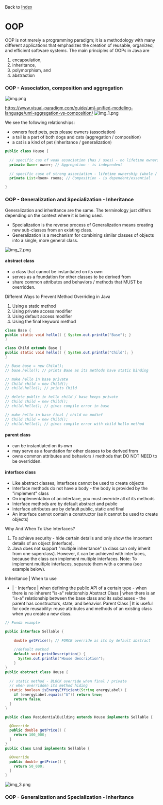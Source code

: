 Back to [Index](../7-Java8-Coding-examples/0-index.md)

# OOP
OOP is not merely a programming paradigm; it is a methodology with many different applications that emphasizes the creation of reusable, organized, and efficient software systems.
The main principles of OOPs in Java are 
1. encapsulation, 
2. inheritance, 
3. polymorphism, and 
4. abstraction

### OOP - Association, composition and aggregation

![img.png](../7-Java8-Coding-examples/img.png)

https://www.visual-paradigm.com/guide/uml-unified-modeling-language/uml-aggregation-vs-composition/
![img_1.png](../7-Java8-Coding-examples/img_1.png)

We see the following relationships:
* owners feed pets, pets please owners (association)
* a tail is a part of both dogs and cats (aggregation / composition)
* a cat is a kind of pet (inheritance / generalization)

```java
public class House {
    
  // specific cas of weak association (has / uses) - no lifetime ownership
  private Owner owner; // Aggregation - is independent
    
  // specific case of strong association - lifetime ownership (whole / part)
  private List<Room> rooms; // Composition - is dependent/essential

}
```

### OOP - Generalization and Specialization - Inheritance
Generalization and inheritance are the same. The terminology just differs depending on the context where it is being used.

* Specialization is the reverse process of Generalization means creating new sub-classes from an existing class.
* Generalization is a mechanism for combining similar classes of objects into a single, more general class.

![img_2.png](../7-Java8-Coding-examples/img_2.png)

#### abstract class
- a class that cannot be instantiated on its own 
- serves as a foundation for other classes to be derived from
- share common attributes and behaviors / methods that MUST be overridden.

Different Ways to Prevent Method Overriding in Java
1. Using a static method
2. Using private access modifier
3. Using default access modifier
4. Using the final keyword method

```java
class Base {
public static void hello() { System.out.println("Base"); }
}

class Child extends Base {
public static void hello() { System.out.println("Child"); }
}

// Base base = new Child();
// base.hello(); // prints Base as its methods have static binding

// make hello in base private
// Child child = new Child();
// child.hello(); // prints Child

// delete public in hello child / base keeps private
// Child child = new Child();
// child.hello(); // gives compile error in base

// make hello in base final / child no modief
// Child child = new Child();
// child.hello(); // gives compile error with child hello method
```

#### parent class
* can be instantiated on its own
* may serve as a foundation for other classes to be derived from
* owns common attributes and behaviors / methods that DO NOT NEED to be overridden.

#### interface class
* Like abstract classes, interfaces cannot be used to create objects 
* Interface methods do not have a body - the body is provided by the "implement" class
* On implementation of an interface, you must override all of its methods
* Interface methods are by default abstract and public
* Interface attributes are by default public, static and final
* An interface cannot contain a constructor (as it cannot be used to create objects)

Why And When To Use Interfaces?
1. To achieve security - hide certain details and only show the important details of an object (interface).
2. Java does not support "multiple inheritance" (a class can only inherit from one superclass). However, it can be achieved with interfaces, because the class can implement multiple interfaces. Note: To implement multiple interfaces, separate them with a comma (see example below).


Inheritance | When to use
- | -
Interface | when defining the public API of a certain type - when there is no inherent "is-a" relationship
Abstract Class | when there is an "is-a" relationship between the base class and its subclasses - the parent has constructors, state, and behavior.
Parent Class | It is useful for code reusability: reuse attributes and methods of an existing class when you create a new class.

```java
// Funda example

public interface Sellable {
    
    double getPrice(); // FORCE override as its by default abstract
        
    //default method
    default void printDescription() {
      System.out.println("House description");
    }
}
public abstract class House {
    
  // static method - BLOCK override when final / private
  // when overridden its method hiding
  static boolean isEnergyEfficient(String energyLabel) {
    if (energyLabel.equals("A")) return true;
    return false;
  }
}

public class ResidentialBuilding extends House implements Sellable {

  @Override
  public double getPrice() {
    return 100_000;
  }
}
public class Land implements Sellable {

  @Override
  public double getPrice() {
    return 50_000;
  }
}
```

![img_3.png](../7-Java8-Coding-examples/img_3.png)

### OOP - Generalization and Specialization - Inheritance